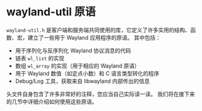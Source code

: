 # wayland-util 原语

`wayland-util.h` 是客户端和服务端共同使用的库，它定义了许多实用的结构、函数、宏，建立了一些用于 Wayland 应用程序的原语。
其中包括：

- 用于序列化与反序列化 Wayland 协议消息的代码
- 链表 `wl_list` 的实现
- 数组 `wl_array` 的实现（用于相应的 Wayland 原语）
- 用于 Wayland 数值（如定点小数）和 C 语言类型转化的程序
- Debug/Log 工具，获取来自 libwayland 内部传出的信息

头文件自身包含了许多非常好的注释，您应当自己实际读一读。
我们将在接下来的几节中详细介绍如何使用这些原语。

